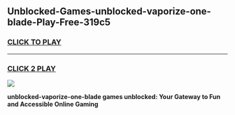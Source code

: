 
## Unblocked-Games-unblocked-vaporize-one-blade-Play-Free-319c5
<h3>
<a href="https://premium76.site?title=unblocked-vaporize-one-blade&ref=23A">CLICK TO PLAY</a></h3>
<hr>

<h3>
<a href="https://premium76.site?title=unblocked-vaporize-one-blade&ref=23A">CLICK 2 PLAY</a>
  
</h3>

<a href="https://premium76.site?title=unblocked-vaporize-one-blade&ref=23A"><img src="https://clearcache.store/games.png"></a>


**unblocked-vaporize-one-blade games unblocked: Your Gateway to Fun and Accessible Online Gaming**
